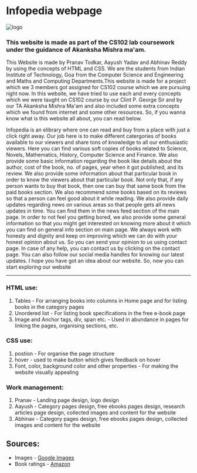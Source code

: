 # Infopedia webpage
![logo](img/Infopedia.svg)

### This website is made as part of the CS102 lab coursework under the guidance of Akanksha Mishra ma'am.

This Website is made by Pranav Todkar, Aayush Yadav and Abhinav Reddy by using the concepts of HTML and CSS. We are the students from Indian Institute of Technology, Goa from the Computer Science and Engineering and Maths and Computing Departments.This website is made for a project which we 3 members got assigned for CS102 course which we are pursuing right now. In this website, we have tried to use each and every concepts which we were taught on CS102 course by our Clint P. George Sir and by our TA Akanksha Mishra Ma'am and also included some extra concepts which we found from internet and some other resources. So, if you wanna know what is this website all about, you can read below.

Infopedia is an elibrary where one can read and buy from a place with just a click right away. Our job here is to make different catergories of books available to our viewers and share tons of knowledge to all our enthusiastic viewers. Here you can find various soft copies of books related to Science, Novels, Mathematics, History, Computer Science and Finance. We also provide some basic information regarding the book like details about the author, cost of the book, no. of pages, year when it got published, and its review. We also provide some information about that particular book in order to know the viewers about that particular book. Not only that, if any person wants to buy that book, then one can buy that same book from the paid books section. We also recommend some books based on its reviews so that a person can feel good about it while reading. We also provide daily updates regarding news on various areas so that people gets all news updates in time. You can find them in the news feed section of the main page. In order to not feel you getting bored, we also provide some general information so that you might get interested on knowing more about it which you can find on general info section on main page. We always work with honesty and dignity and keep on improving which we can do with your honest opinion about us. So you can send your opinion to us using contact page. In case of any help, you can contact us by clicking on the contact page. You can also follow our social media handles for knowing our latest updates. I hope you have got an idea about our website. So, now you can start exploring our website

---

### HTML use:

1. Tables - For arranging books into columns in Home page and for listing books in the category pages
2. Unordered list - For listing book specifications in the free e-book page
3. Image and Anchor tags, div, span etc. - Used in abundance in pages for linking the pages, organising sections, etc.

### CSS use:
1. postion - For organise the page structure
2. hover - used to make button which gives feedback on hover
3. Font, color, background color and other properties - For making the website visually appealing

### Work management:
1. Pranav - Landing page design, logo design
2. Aayush - Category pages design, free ebooks pages design, research articles page design, collected images and content for the website
3. Abhinav - Category pages design, free ebooks pages design, collected images and content for the website

## Sources:
* Images - [Google Images](https://images.google.com/)
* Book ratings - [Amazon](https://www.amazon.in/)
